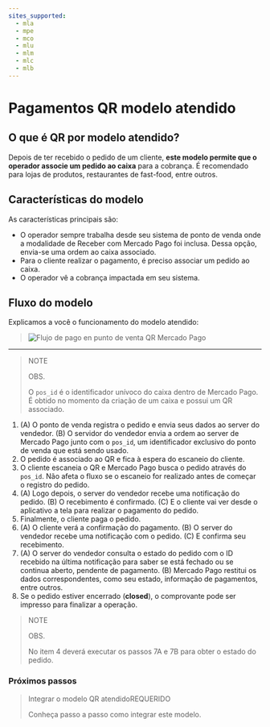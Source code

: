 ```yaml
---
sites_supported:
  - mla
  - mpe
  - mco
  - mlu
  - mlm
  - mlc
  - mlb
---
```


# Pagamentos QR modelo atendido

## O que é QR por modelo atendido?

Depois de ter recebido o pedido de um cliente, **este modelo permite que o operador associe um pedido ao caixa** para a cobrança. É recomendado para lojas de produtos, restaurantes de fast-food, entre outros. 

## Características do modelo

As características principais são:

- O operador sempre trabalha desde seu sistema de ponto de venda onde a modalidade de Receber com Mercado Pago foi inclusa. Dessa opção, envia-se uma ordem ao caixa associado. 
- Para o cliente realizar o pagamento, é preciso associar um pedido ao caixa. 
- O operador vê a cobrança impactada em seu sistema. 


## Fluxo do modelo

Explicamos a você o funcionamento do modelo atendido: 

>![Flujo de pago en punto de venta QR Mercado Pago](/images/qr-user-flow.pt.png)

---

> NOTE
> 
> OBS.
> 
> O `pos_id` é o identificador unívoco do caixa dentro de Mercado Pago. É obtido no momento da criação de um caixa e possui um QR associado.

1. (A) O ponto de venda registra o pedido e envia seus dados ao server do vendedor. 
	(B) O servidor do vendedor envia a ordem ao server de Mercado Pago junto com o `pos_id`, um identificador exclusivo do ponto de venda que está sendo usado.
2. O pedido é associado ao QR e fica à espera do escaneio do cliente. 
3. O cliente escaneia o QR e Mercado Pago busca  o pedido através do `pos_id`. Não afeta o fluxo se o escaneio for realizado antes de começar o registro do pedido. 
4. (A) Logo depois, o server do vendedor recebe uma notificação do pedido. 
(B) O recebimento é confirmado. 
(C) E o cliente vai ver desde o aplicativo a tela para realizar o pagamento do pedido. 
5. Finalmente, o cliente paga o pedido. 
6. (A) O cliente verá a confirmação do pagamento. 
(B) O server do vendedor recebe uma notificação com o pedido. 
(C) E confirma seu recebimento. 
7. (A) O server do vendedor consulta o estado do pedido com o ID recebido na última notificação para saber se está fechado ou se continua aberto, pendente de pagamento. 
(B) Mercado Pago restitui os dados correspondentes, como seu estado, informação  de pagamentos, entre outros. 
8. Se o pedido estiver encerrado (**closed**), o comprovante pode ser impresso para finalizar a operação. 

> NOTE
> 
> OBS.
> 
> No item 4 deverá executar os passos 7A e 7B para obter o estado do pedido. 

### Próximos passos

<div>
<a href="https://www.mercadopago.com.br/developers/pt/guides/qr-code/qr-attended/qr-attended-part-b/" style="text-decoration:none;color:inherit">       
<blockquote class="next-step-card next-step-card-left">
<p class="card-note-title">Integrar o modelo QR atendido<span class="card-status-tag card-status-tag-required">REQUERIDO</span></p>
 <p>Conheça passo a passo como integrar este modelo.</p>
</blockquote>
</div>
<br/>
<br/>
<br/>
<br/>
<br/>
<br/>
<br/>